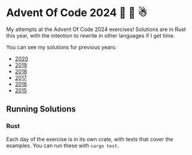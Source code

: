 # Advent Of Code 2024 🎅 🎄 ☃

My attempts at the Advent Of Code 2024 exercises! Solutions are in Rust this year, with the intention to rewrite in other languages if I get time.

You can see my solutions for previous years:

* [2020](https://github.com/nathankleyn/advent-of-code-2020)
* [2019](https://github.com/nathankleyn/advent-of-code-2019)
* [2018](https://github.com/nathankleyn/advent-of-code-2018)
* [2017](https://github.com/nathankleyn/advent-of-code-2017)
* [2016](https://github.com/nathankleyn/advent-of-code-2016)
* [2015](https://github.com/nathankleyn/advent-of-code-2015)

## Running Solutions

### Rust

Each day of the exercise is in its own crate, with tests that cover the examples. You can run these with `cargo test`.
